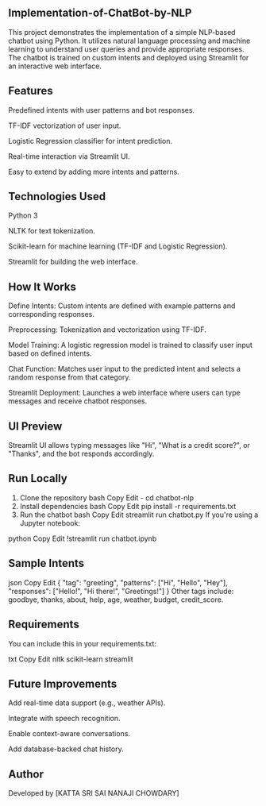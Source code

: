 ## Implementation-of-ChatBot-by-NLP
This project demonstrates the implementation of a simple NLP-based chatbot using Python. It utilizes natural language processing and machine learning to understand user queries and provide appropriate responses. The chatbot is trained on custom intents and deployed using Streamlit for an interactive web interface.
## Features
Predefined intents with user patterns and bot responses.

TF-IDF vectorization of user input.

Logistic Regression classifier for intent prediction.

Real-time interaction via Streamlit UI.

Easy to extend by adding more intents and patterns.
## Technologies Used
Python 3

NLTK for text tokenization.

Scikit-learn for machine learning (TF-IDF and Logistic Regression).

Streamlit for building the web interface.
## How It Works
Define Intents: Custom intents are defined with example patterns and corresponding responses.

Preprocessing: Tokenization and vectorization using TF-IDF.

Model Training: A logistic regression model is trained to classify user input based on defined intents.

Chat Function: Matches user input to the predicted intent and selects a random response from that category.

Streamlit Deployment: Launches a web interface where users can type messages and receive chatbot responses.
## UI Preview
Streamlit UI allows typing messages like "Hi", "What is a credit score?", or "Thanks", and the bot responds accordingly.
## Run Locally
1. Clone the repository
bash
Copy
Edit
-<A HERF="https://github.com/Nanajichowdary/P4-Implementation-Of-Chatbot-By-NLP/tree/main">
cd chatbot-nlp
2. Install dependencies
bash
Copy
Edit
pip install -r requirements.txt
3. Run the chatbot
bash
Copy
Edit
streamlit run chatbot.py
If you're using a Jupyter notebook:

python
Copy
Edit
!streamlit run chatbot.ipynb
## Sample Intents
json
Copy
Edit
{
  "tag": "greeting",
  "patterns": ["Hi", "Hello", "Hey"],
  "responses": ["Hello!", "Hi there!", "Greetings!"]
}
Other tags include: goodbye, thanks, about, help, age, weather, budget, credit_score.

## Requirements
You can include this in your requirements.txt:

txt
Copy
Edit
nltk
scikit-learn
streamlit
## Future Improvements
Add real-time data support (e.g., weather APIs).

Integrate with speech recognition.

Enable context-aware conversations.

Add database-backed chat history.
## Author
Developed by [KATTA SRI SAI NANAJI CHOWDARY]

